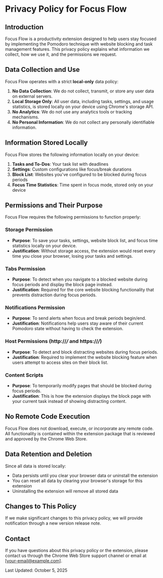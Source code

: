 # Privacy Policy for Focus Flow

## Introduction

Focus Flow is a productivity extension designed to help users stay focused by implementing the Pomodoro technique with website blocking and task management features. This privacy policy explains what information we collect, how we use it, and the permissions we request.

## Data Collection and Use

Focus Flow operates with a strict **local-only** data policy:

1. **No Data Collection**: We do not collect, transmit, or store any user data on external servers.
2. **Local Storage Only**: All user data, including tasks, settings, and usage statistics, is stored locally on your device using Chrome's storage API.
3. **No Analytics**: We do not use any analytics tools or tracking mechanisms.
4. **No Personal Information**: We do not collect any personally identifiable information.

## Information Stored Locally

Focus Flow stores the following information locally on your device:

1. **Tasks and To-Dos**: Your task list with deadlines
2. **Settings**: Custom configurations like focus/break durations
3. **Block List**: Websites you've configured to be blocked during focus periods
4. **Focus Time Statistics**: Time spent in focus mode, stored only on your device

## Permissions and Their Purpose

Focus Flow requires the following permissions to function properly:

### Storage Permission
- **Purpose**: To save your tasks, settings, website block list, and focus time statistics locally on your device.
- **Justification**: Without storage access, the extension would reset every time you close your browser, losing your tasks and settings.

### Tabs Permission
- **Purpose**: To detect when you navigate to a blocked website during focus periods and display the block page instead.
- **Justification**: Required for the core website blocking functionality that prevents distraction during focus periods.

### Notifications Permission
- **Purpose**: To send alerts when focus and break periods begin/end.
- **Justification**: Notifications help users stay aware of their current Pomodoro state without having to check the extension.

### Host Permissions (http://*/* and https://*/*)
- **Purpose**: To detect and block distracting websites during focus periods.
- **Justification**: Required to implement the website blocking feature when users attempt to access sites on their block list.

### Content Scripts
- **Purpose**: To temporarily modify pages that should be blocked during focus periods.
- **Justification**: This is how the extension displays the block page with your current task instead of showing distracting content.

## No Remote Code Execution

Focus Flow does not download, execute, or incorporate any remote code. All functionality is contained within the extension package that is reviewed and approved by the Chrome Web Store.

## Data Retention and Deletion

Since all data is stored locally:
- Data persists until you clear your browser data or uninstall the extension
- You can reset all data by clearing your browser's storage for this extension
- Uninstalling the extension will remove all stored data

## Changes to This Policy

If we make significant changes to this privacy policy, we will provide notification through a new version release note.

## Contact

If you have questions about this privacy policy or the extension, please contact us through the Chrome Web Store support channel or email at [your-email@example.com].

Last Updated: October 5, 2025
